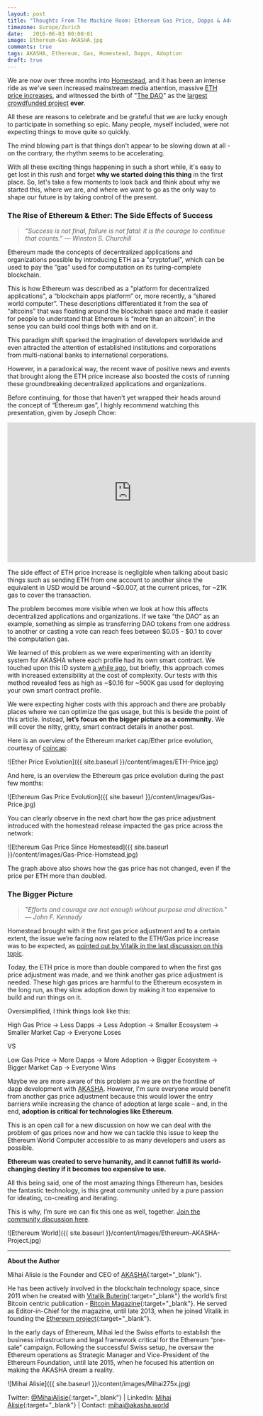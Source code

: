 ```yaml
---
layout: post
title: "Thoughts From The Machine Room: Ethereum Gas Price, Dapps & Adoption"
timezone: Europe/Zurich
date:   2016-06-03 00:00:01
image: Ethereum-Gas-AKASHA.jpg
comments: true
tags: AKASHA, Ethereum, Gas, Homestead, Dapps, Adoption
draft: true
---
```


We are now over three months into [Homestead](https://blog.ethereum.org/2016/02/29/homestead-release/), and it has been an intense ride as we've seen increased mainstream media attention, massive [ETH price increases](http://ethereumprice.org/), and witnessed the birth of "[The DAO](https://daohub.org/)" as the [largest crowdfunded project](https://en.wikipedia.org/wiki/List_of_highest_funded_crowdfunding_projects) **ever**.
 
All these are reasons to celebrate and be grateful that we are lucky enough to participate in something so epic. Many people, myself included, were not expecting things to move quite so quickly.
 
The mind blowing part is that things don't appear to be slowing down at all - on the contrary, the rhythm seems to be accelerating.
 
With all these exciting things happening in such a short while, it's easy to get lost in this rush and forget **why we started doing this thing** in the first place. So, let's take a few moments to look back and think about why we started this, where we are, and where we want to go as the only way to shape our future is by taking control of the present.

### The Rise of Ethereum & Ether: The Side Effects of Success
> *“Success is not final, failure is not fatal: it is the courage to continue that counts.” ― Winston S. Churchill*

Ethereum made the concepts of decentralized applications and organizations possible by introducing ETH as a "cryptofuel", which can be used to pay the “gas” used for computation on its turing-complete blockchain.
 
This is how Ethereum was described as a "platform for decentralized applications", a “blockchain apps platform” or, more recently, a “shared world computer”. These descriptions differentiated it from the sea of “altcoins” that was floating around the blockchain space and made it easier for people to understand that Ethereum is “more than an altcoin”, in the sense you can build cool things both with and on it.
 
This paradigm shift sparked the imagination of developers worldwide and even attracted the attention of established institutions and corporations from multi-national banks to international corporations.
 
However, in a paradoxical way, the recent wave of positive news and events that brought along the ETH price increase also boosted the costs of running these groundbreaking decentralized applications and organizations.
 
Before continuing, for those that haven’t yet wrapped their heads around the concept of “Ethereum gas”, I highly recommend watching this presentation, given by Joseph Chow:

<iframe width="560" height="315" src="https://www.youtube.com/embed/dd-ajiMl4HY" frameborder="0" allowfullscreen></iframe>

The side effect of ETH price increase is negligible when talking about basic things such as sending ETH from one account to another since the equivalent in USD would be around ~$0.007, at the current prices, for ~21K gas to cover the transaction.
 
The problem becomes more visible when we look at how this affects decentralized applications and organizations. If we take “the DAO” as an example, something as simple as transferring DAO tokens from one address to another or casting a vote can reach fees between $0.05 - $0.1 to cover the computation gas.
 
We learned of this problem as we were experimenting with an identity system for AKASHA where each profile had its own smart contract. We touched upon this ID system [a while ago](https://www.reddit.com/r/ethereum/comments/4hm678/unveiling_akasha_a_nextgeneration_social_media/d2qyuhx), but briefly, this approach comes with increased extensibility at the cost of complexity. Our tests with this method revealed fees as high as ~$0.16 for ~500K gas used for deploying your own smart contract profile.
 
We were expecting higher costs with this approach and there are probably places where we can optimize the gas usage, but this is beside the point of this article. Instead, **let’s focus on the bigger picture as a community**. We will cover the nitty, gritty, smart contract details in another post.
 
Here is an overview of the Ethereum market cap/Ether price evolution, courtesy of [coincap](http://coincap.io/):

![Ether Price Evolution]({{ site.baseurl }}/content/images/ETH-Price.jpg)

And here, is an overview the Ethereum gas price evolution during the past few months:

![Ethereum Gas Price Evolution]({{ site.baseurl }}/content/images/Gas-Price.jpg)

You can clearly observe in the next chart how the gas price adjustment introduced with the homestead release impacted the gas price across the network:

![Ethereum Gas Price Since Homestead]({{ site.baseurl }}/content/images/Gas-Price-Homstead.jpg)

The graph above also shows how the gas price has not changed, even if the price per ETH more than doubled.

### The Bigger Picture
> *"Efforts and courage are not enough without purpose and direction." ― John F. Kennedy* 

Homestead brought with it the first gas price adjustment and to a certain extent, the issue we’re facing now related to the ETH/Gas price increase was to be expected, as [pointed out by Vitalik in the last discussion on this topic](https://www.reddit.com/r/ethereum/comments/499a7w/gas_prices_are_already_kinda_down_to_20_shannon/).
 
Today, the ETH price is more than double compared to when the first gas price adjustment was made, and we think another gas price adjustment is needed. These high gas prices are harmful to the Ethereum ecosystem in the long run, as they slow adoption down by making it too expensive to build and run things on it.
 
Oversimplified, I think things look like this:
 
High Gas Price -> Less Dapps -> Less Adoption -> Smaller Ecosystem -> Smaller Market Cap -> Everyone Loses
 
VS
 
Low Gas Price -> More Dapps -> More Adoption -> Bigger Ecosystem -> Bigger Market Cap -> Everyone Wins
 
Maybe we are more aware of this problem as we are on the frontline of dapp development with [AKASHA](http://akasha.world/). However, I'm sure everyone would benefit from another gas price adjustment because this would lower the entry barriers while increasing the chance of adoption at large scale – and, in the end, **adoption is critical for technologies like Ethereum**.
 
This is an open call for a new discussion on how we can deal with the problem of gas prices now and how we can tackle this issue to keep the Ethereum World Computer accessible to as many developers and users as possible.
 
**Ethereum was created to serve humanity, and it cannot fulfill its world-changing destiny if it becomes too expensive to use.**
 
All this being said, one of the most amazing things Ethereum has, besides the fantastic technology, is this great community united by a pure passion for ideating, co-creating and iterating.
 
This is why, I’m sure we can fix this one as well, together. [Join the community discussion here](reddit.com/r/ethereum/).

![Ethereum World]({{ site.baseurl }}/content/images/Ethereum-AKASHA-Project.jpg)

----

**About the Author**

Mihai Alisie is the Founder and CEO of [AKASHA](http://akasha.world/){:target="_blank"}.

He has been actively involved in the blockchain technology space, since 2011 when he created with [Vitalik Buterin](http://vitalik.ca){:target="_blank"} the world’s first Bitcoin centric publication - [Bitcoin Magazine](https://bitcoinmagazine.com/){:target="_blank"}. He served as Editor-in-Chief for the magazine, until late 2013, when he joined Vitalik in founding the [Ethereum project](https://ethereum.org/){:target="_blank"}.

In the early days of Ethereum, Mihai led the Swiss efforts to establish the business infrastructure and legal framework critical for the Ethereum “pre-sale” campaign. Following the successful Swiss setup, he oversaw the Ethereum operations as Strategic Manager and Vice-President of the Ethereum Foundation, until late 2015, when he focused his attention on making the AKASHA dream a reality.

![Mihai Alisie]({{ site.baseurl }}/content/images/Mihai275x.jpg)

Twitter: [@MihaiAlisie](https://twitter.com/MihaiAlisie){:target="_blank"} | 
LinkedIn: [Mihai Alisie](https://www.linkedin.com/in/mihaialisie){:target="_blank"} | 
Contact: [mihai@akasha.world](mailto:mihai@akasha.world)
